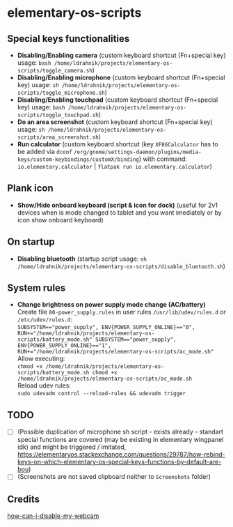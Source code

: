 # elementary-os-scripts

## Special keys functionalities

- **Disabling/Enabling camera** (custom keyboard shortcut (Fn+special key) usage: `bash /home/ldrahnik/projects/elementary-os-scripts/toggle_camera.sh`)
- **Disabling/Enabling microphone** (custom keyboard shortcut (Fn+special key) usage: `sh /home/ldrahnik/projects/elementary-os-scripts/toggle_microphone.sh`)
- **Disabling/Enabling touchpad** (custom keyboard shortcut (Fn+special key) usage: `bash /home/ldrahnik/projects/elementary-os-scripts/toggle_touchpad.sh`)
- **Do an area screenshot** (custom keyboard shortcut (Fn+special key) usage: `sh /home/ldrahnik/projects/elementary-os-scripts/area_screenshot.sh`)
- **Run calculator** (custom keyboard shortcut (key `XF86Calculator` has to be added via `dconf` `/org/gnome/settings-daemon/plugins/media-keys/custom-keybindings/customX/binding`) with command: `io.elementary.calculator` | `flatpak run io.elementary.calculator`)

## Plank icon

- **Show/Hide onboard keyboard (script & icon for dock)** (useful for 2v1 devices when is mode changed to tablet and you want imediately or by icon show onboard keyboard)

## On startup

- **Disabling bluetooth** (startup script usage: `sh /home/ldrahnik/projects/elementary-os-scripts/disable_bluetooth.sh`)

## System rules

- **Change brightness on power supply mode change (AC/battery)**\
Create file `80-power_supply.rules` in user rules `/usr/lib/udev/rules.d` or `/etc/udev/rules.d`:\
`
SUBSYSTEM=="power_supply", ENV{POWER_SUPPLY_ONLINE}=="0", RUN+="/home/ldrahnik/projects/elementary-os-scripts/battery_mode.sh"
SUBSYSTEM=="power_supply", ENV{POWER_SUPPLY_ONLINE}=="1", RUN+="/home/ldrahnik/projects/elementary-os-scripts/ac_mode.sh"
`\
Allow executing:\
`
chmod +x /home/ldrahnik/projects/elementary-os-scripts/battery_mode.sh
chmod +x /home/ldrahnik/projects/elementary-os-scripts/ac_mode.sh
`\
Reload udev rules:\
`
sudo udevadm control --reload-rules && udevadm trigger
`

## TODO

- [ ] (Possible duplication of microphone sh script - exists already - standart special functions are covered (may be existing in elementary wingpanel idk) and might be triggered / imitated, https://elementaryos.stackexchange.com/questions/29787/how-rebind-keys-on-which-elementary-os-special-keys-functions-by-default-are-bou)
- [ ] (Screenshots are not saved clipboard neither to `Screenshots` folder)

## Credits

[how-can-i-disable-my-webcam](https://askubuntu.com/questions/166809/how-can-i-disable-my-webcam)
